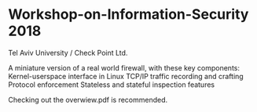 # Workshop-on-Information-Security 2018

Tel Aviv University / Check Point Ltd.

A miniature version of a real world firewall, with these key components:
  Kernel-userspace interface in Linux
  TCP/IP traffic recording and crafting
  Protocol enforcement
  Stateless and stateful inspection features

Checking out the overwiew.pdf is recommended.
